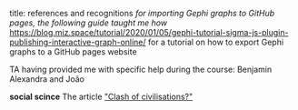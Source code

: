 title: references and recognitions
*for importing Gephi graphs to GitHub pages, the following guide taught me how*
https://blog.miz.space/tutorial/2020/01/05/gephi-tutorial-sigma-js-plugin-publishing-interactive-graph-online/ for a tutorial on how to export Gephi graphs to a GitHub pages website

TA having provided me with specific help during the course:
Benjamin
Alexandra and 
João

**social scince**
The article ["Clash of civilisations?"](https://www.jstor.org/stable/20045621?seq=1)

